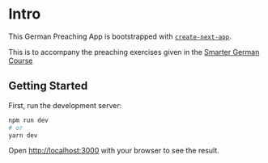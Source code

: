 # Intro

This German Preaching App is bootstrapped with [`create-next-app`](https://github.com/vercel/next.js/tree/canary/packages/create-next-app).

This is to accompany the preaching exercises given in the [Smarter German Course](https://courses.smartergerman.com/p/learn-german-online-course-a1-b1-part-01-of-12-intro)

## Getting Started

First, run the development server:

```bash
npm run dev
# or
yarn dev
```

Open [http://localhost:3000](http://localhost:3000) with your browser to see the result.
